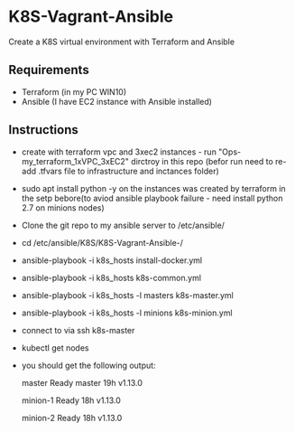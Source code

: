 # K8S-Vagrant-Ansible
Create a K8S virtual environment with Terraform and Ansible

## Requirements
  - Terraform (in my PC WIN10)
  - Ansible (I have EC2 instance with Ansible installed)
  
## Instructions
  - create with terraform vpc and 3xec2 instances - run "Ops-my_terraform_1xVPC_3xEC2" dirctroy in this repo (befor run need to re-add       .tfvars file to infrastructure and inctances folder)
  - sudo apt install python -y on the instances was created by terraform in the setp bebore(to aviod ansible playbook failure - need         install python 2.7 on minions nodes)
  - Clone the git repo to my ansible server to /etc/ansible/
  - cd /etc/ansible/K8S/K8S-Vagrant-Ansible-/
  - ansible-playbook -i k8s_hosts install-docker.yml 
  - ansible-playbook -i k8s_hosts k8s-common.yml
  - ansible-playbook -i k8s_hosts -l masters k8s-master.yml 
  - ansible-playbook -i k8s_hosts -l minions k8s-minion.yml
  
  - connect to via ssh k8s-master
  - kubectl get nodes
  - you should get the following output:

    master     Ready    master   19h   v1.13.0

    minion-1   Ready    <none>   18h   v1.13.0

    minion-2   Ready    <none>   18h   v1.13.0

